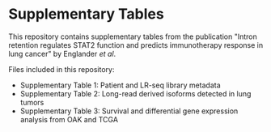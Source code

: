 # Supplementary Tables

This repository contains supplementary tables from the publication "Intron retention regulates STAT2 function and predicts immunotherapy response in lung cancer" by Englander _et al_.

Files included in this repository:
* Supplementary Table 1: Patient and LR-seq library metadata
* Supplementary Table 2: Long-read derived isoforms detected in lung tumors
* Supplementary Table 3: Survival and differential gene expression analysis from OAK and TCGA
